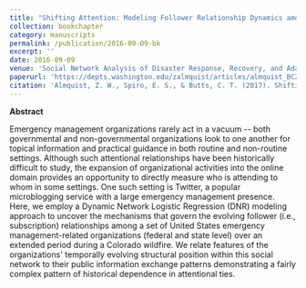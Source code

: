 ```yaml
---
title: "Shifting Attention: Modeling Follower Relationship Dynamics among US Emergency Management-related Organizations During a Colorado Wildfire"
collection: bookchapter
category: manuscripts
permalink: /publication/2016-09-09-bk
excerpt: ''
date: 2016-09-09
venue: 'Social Network Analysis of Disaster Response, Recovery, and Adaptation'
paperurl: 'https://depts.washington.edu/zalmquist/articles/almquist_BC2.pdf'
citation: 'Almquist, Z. W., Spiro, E. S., & Butts, C. T. (2017). Shifting attention: Modeling follower relationship dynamics among us emergency management-related organizations during a colorado wildfire. In Social network analysis of disaster response, recovery, and adaptation (pp. 93-112). Butterworth-Heinemann.'
---
```





**Abstract**

 Emergency management organizations rarely act in a vacuum -- both governmental and non-governmental organizations look to one another for topical information and practical guidance in both routine and non-routine settings. Although such attentional relationships have been historically difficult to study, the expansion of organizational activities into the online domain provides an opportunity to directly measure who is attending to whom in some settings. One such setting is Twitter, a popular microblogging service with a large emergency management presence. Here, we employ a Dynamic Network Logistic Regression (DNR) modeling approach to uncover the mechanisms that govern the evolving follower (i.e., subscription) relationships among a set of United States emergency management-related organizations (federal and state level) over an extended period during a Colorado wildfire. We relate features of the organizations' temporally evolving structural position within this social network to their public information exchange patterns demonstrating a fairly complex pattern of historical dependence in attentional ties.

